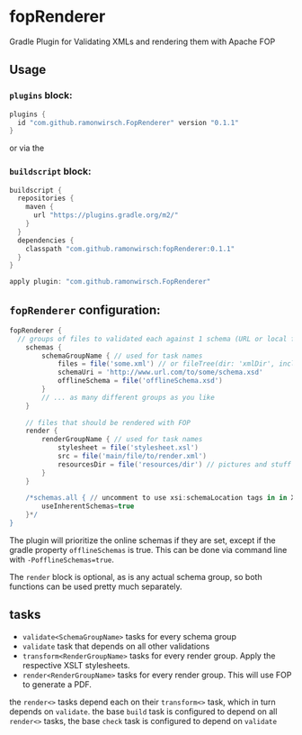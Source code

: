 # fopRenderer
Gradle Plugin for Validating XMLs and rendering them with Apache FOP

## Usage

### `plugins` block:

```groovy
plugins {
  id "com.github.ramonwirsch.FopRenderer" version "0.1.1"
}
```
or via the

### `buildscript` block:
```groovy
buildscript {
  repositories {
    maven {
      url "https://plugins.gradle.org/m2/"
    }
  }
  dependencies {
    classpath "com.github.ramonwirsch:fopRenderer:0.1.1"
  }
}

apply plugin: "com.github.ramonwirsch.FopRenderer"
```

## `fopRenderer` configuration:
```groovy
fopRenderer {
  // groups of files to validated each against 1 schema (URL or local file)
	schemas {
		schemaGroupName { // used for task names
			files = file('some.xml') // or fileTree(dir: 'xmlDir', include: '*.xml')
			schemaUri = 'http://www.url.com/to/some/schema.xsd'
			offlineSchema = file('offlineSchema.xsd')
		}
		// ... as many different groups as you like
	}
	
	// files that should be rendered with FOP
	render {
		renderGroupName { // used for task names
			stylesheet = file('stylesheet.xsl')
			src = file('main/file/to/render.xml')
			resourcesDir = file('resources/dir') // pictures and stuff included in document
		}
	}
	
	/*schemas.all { // uncomment to use xsi:schemaLocation tags in in XML files for validation instead of forced schema
		useInherentSchemas=true
	}*/
}
```

The plugin will prioritize the online schemas if they are set, except if the gradle property `offlineSchemas` is true.
This can be done via command line with `-PofflineSchemas=true`.

The `render` block is optional, as is any actual schema group, so both functions can be used pretty much separately.

## tasks
* `validate<SchemaGroupName>` tasks for every schema group
* `validate` task that depends on all other validations
* `transform<RenderGroupName>` tasks for every render group. Apply the respective XSLT stylesheets.
* `render<RenderGroupName>` tasks for every render group. This will use FOP to generate a PDF.

the `render<>` tasks depend each on their `transform<>` task, which in turn depends on `validate`.
the base `build` task is configured to depend on all `render<>` tasks, the base `check` task is configured to depend on `validate`
